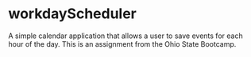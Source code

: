 # workdayScheduler
A simple calendar application that allows a user to save events for each hour of the day. This is an assignment from the Ohio State Bootcamp.

